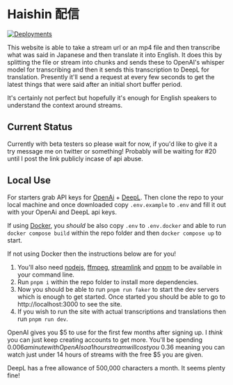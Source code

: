 # Haishin 配信

[![Deployments](https://github.com/tomouchuu/haishin/actions/workflows/deployments.yml/badge.svg)](https://github.com/tomouchuu/haishin/actions/workflows/deployments.yml)

This website is able to take a stream url or an mp4 file and then transcribe what was said in Japanese and then translate it into English. It does this by splitting the file or stream into chunks and sends these to OpenAI's whisper model for transcribing and then it sends this transcription to DeepL for translation. Presently it'll send a request at every few seconds to get the latest things that were said after an initial short buffer period.

It's certainly not perfect but hopefully it's enough for English speakers to understand the context around streams.

## Current Status
Currently with beta testers so please wait for now, if you'd like to give it a try message me on twitter or something! Probably will be waiting for #20 until I post the link publicly incase of api abuse.

## Local Use

For starters grab API keys for [OpenAi](https://platform.openai.com/) + [DeepL](https://www.deepl.com/pro-api). Then clone the repo to your local machine and once downloaded copy `.env.example` to `.env` and fill it out with your OpenAi and DeepL api keys.

If using [Docker](https://www.docker.com/), you _should_ be also copy `.env` to `.env.docker` and able to run `docker compose build` within the repo folder and then `docker compose up` to start.

If not using Docker then the instructions below are for you!

1. You'll also need [nodejs](https://nodejs.org/en), [ffmpeg](https://ffmpeg.org/download.html), [streamlink](https://streamlink.github.io/install.html) and [pnpm](https://pnpm.io/installation) to be available in your command line.
2. Run `pnpm i` within the repo folder to install more dependencies.
3. Now you should be able to run `pnpm run faker` to start the dev servers which is enough to get started. Once started you should be able to go to http://localhost:3000 to see the site.
4. If you wish to run the site with actual transcriptions and translations then run `pnpm run dev`.

OpenAI gives you $5 to use for the first few months after signing up. I _think_ you can just keep creating accounts to get more. You'll be spending $0.006 a minute with OpenAI so a 1 hour stream will cost you ~$0.36 meaning you can watch just under 14 hours of streams with the free $5 you are given.

DeepL has a free allowance of 500,000 characters a month. It seems plenty fine!
